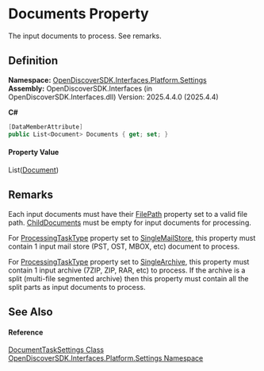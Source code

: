 # Documents Property


The input documents to process. See remarks.



## Definition
**Namespace:** <a href="a4de3d25-b44d-10c7-9f7b-6e96e612f300">OpenDiscoverSDK.Interfaces.Platform.Settings</a>  
**Assembly:** OpenDiscoverSDK.Interfaces (in OpenDiscoverSDK.Interfaces.dll) Version: 2025.4.4.0 (2025.4.4)

**C#**
``` C#
[DataMemberAttribute]
public List<Document> Documents { get; set; }
```



#### Property Value
List(<a href="1ada9969-add0-f951-f601-f7107618fb9d">Document</a>)

## Remarks

Each input documents must have their <a href="da522ff9-84be-81b4-4898-37e38973e1d6">FilePath</a> property set to a valid file path. <a href="a1bf6deb-7e1f-a4c6-096b-688de9570059">ChildDocuments</a> must be empty for input documents for processing.

For <a href="e0d93011-adb5-53ee-9dcc-8da2c468c85d">ProcessingTaskType</a> property set to <a href="2182f6cf-90da-71c0-f7fc-a855a4bef198">SingleMailStore</a>, this property must contain 1 input mail store (PST, OST, MBOX, etc) document to process.

For <a href="e0d93011-adb5-53ee-9dcc-8da2c468c85d">ProcessingTaskType</a> property set to <a href="2182f6cf-90da-71c0-f7fc-a855a4bef198">SingleArchive</a>, this property must contain 1 input archive (7ZIP, ZIP, RAR, etc) to process. If the archive is a split (multi-file segmented archive) then this property must contain all the split parts as input documents to process.


## See Also


#### Reference
<a href="15834f2e-5778-5912-a2cc-a92e9d2e78fb">DocumentTaskSettings Class</a>  
<a href="a4de3d25-b44d-10c7-9f7b-6e96e612f300">OpenDiscoverSDK.Interfaces.Platform.Settings Namespace</a>  
